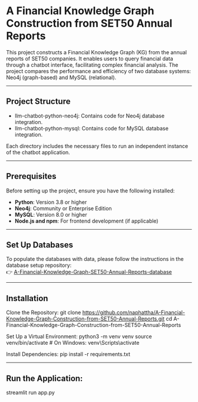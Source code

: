 # A Financial Knowledge Graph Construction from SET50 Annual Reports

This project constructs a Financial Knowledge Graph (KG) from the annual reports of SET50 companies. It enables users to query financial data through a chatbot interface, facilitating complex financial analysis. The project compares the performance and efficiency of two database systems: Neo4j (graph-based) and MySQL (relational).

---

## Project Structure

 * llm-chatbot-python-neo4j: Contains code for Neo4j database integration.
 * llm-chatbot-python-mysql: Contains code for MySQL database integration.

Each directory includes the necessary files to run an independent instance of the chatbot application.

---

## Prerequisites
Before setting up the project, ensure you have the following installed:

- **Python**: Version 3.8 or higher  
- **Neo4j**: Community or Enterprise Edition  
- **MySQL**: Version 8.0 or higher  
- **Node.js and npm**: For frontend development (if applicable)
  
---

## Set Up Databases

To populate the databases with data, please follow the instructions in the database setup repository:  
👉 [A-Financial-Knowledge-Graph-SET50-Annual-Reports-database](https://github.com/naphattha/A-Financial-Knowledge-Graph-SET50-Annual-Reports-database)

---

## Installation
Clone the Repository:
git clone https://github.com/naphattha/A-Financial-Knowledge-Graph-Construction-from-SET50-Annual-Reports.git
cd A-Financial-Knowledge-Graph-Construction-from-SET50-Annual-Reports

Set Up a Virtual Environment:
python3 -m venv venv
source venv/bin/activate  # On Windows: venv\Scripts\activate

Install Dependencies:
pip install -r requirements.txt

---

## Run the Application:
streamlit run app.py
